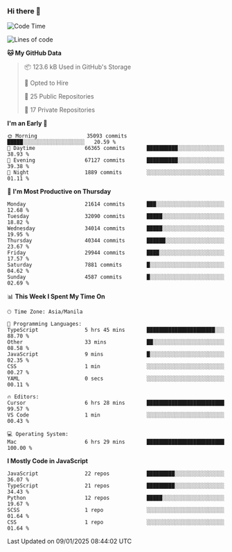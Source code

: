 ### Hi there 👋

<!--START_SECTION:waka-->
![Code Time](http://img.shields.io/badge/Code%20Time-1%2C373%20hrs%2037%20mins-blue)

![Lines of code](https://img.shields.io/badge/From%20Hello%20World%20I%27ve%20Written-67.5%20million%20lines%20of%20code-blue)

**🐱 My GitHub Data** 

> 📦 123.6 kB Used in GitHub's Storage 
 > 
> 💼 Opted to Hire
 > 
> 📜 25 Public Repositories 
 > 
> 🔑 17 Private Repositories 
 > 
**I'm an Early 🐤** 

```text
🌞 Morning                35093 commits       █████░░░░░░░░░░░░░░░░░░░░   20.59 % 
🌆 Daytime                66365 commits       ██████████░░░░░░░░░░░░░░░   38.93 % 
🌃 Evening                67127 commits       ██████████░░░░░░░░░░░░░░░   39.38 % 
🌙 Night                  1889 commits        ░░░░░░░░░░░░░░░░░░░░░░░░░   01.11 % 
```
📅 **I'm Most Productive on Thursday** 

```text
Monday                   21614 commits       ███░░░░░░░░░░░░░░░░░░░░░░   12.68 % 
Tuesday                  32090 commits       █████░░░░░░░░░░░░░░░░░░░░   18.82 % 
Wednesday                34014 commits       █████░░░░░░░░░░░░░░░░░░░░   19.95 % 
Thursday                 40344 commits       ██████░░░░░░░░░░░░░░░░░░░   23.67 % 
Friday                   29944 commits       ████░░░░░░░░░░░░░░░░░░░░░   17.57 % 
Saturday                 7881 commits        █░░░░░░░░░░░░░░░░░░░░░░░░   04.62 % 
Sunday                   4587 commits        █░░░░░░░░░░░░░░░░░░░░░░░░   02.69 % 
```


📊 **This Week I Spent My Time On** 

```text
🕑︎ Time Zone: Asia/Manila

💬 Programming Languages: 
TypeScript               5 hrs 45 mins       ██████████████████████░░░   88.70 % 
Other                    33 mins             ██░░░░░░░░░░░░░░░░░░░░░░░   08.58 % 
JavaScript               9 mins              █░░░░░░░░░░░░░░░░░░░░░░░░   02.35 % 
CSS                      1 min               ░░░░░░░░░░░░░░░░░░░░░░░░░   00.27 % 
YAML                     0 secs              ░░░░░░░░░░░░░░░░░░░░░░░░░   00.11 % 

🔥 Editors: 
Cursor                   6 hrs 28 mins       █████████████████████████   99.57 % 
VS Code                  1 min               ░░░░░░░░░░░░░░░░░░░░░░░░░   00.43 % 

💻 Operating System: 
Mac                      6 hrs 29 mins       █████████████████████████   100.00 % 
```

**I Mostly Code in JavaScript** 

```text
JavaScript               22 repos            █████████░░░░░░░░░░░░░░░░   36.07 % 
TypeScript               21 repos            █████████░░░░░░░░░░░░░░░░   34.43 % 
Python                   12 repos            █████░░░░░░░░░░░░░░░░░░░░   19.67 % 
SCSS                     1 repo              ░░░░░░░░░░░░░░░░░░░░░░░░░   01.64 % 
CSS                      1 repo              ░░░░░░░░░░░░░░░░░░░░░░░░░   01.64 % 
```




 Last Updated on 09/01/2025 08:44:02 UTC
<!--END_SECTION:waka-->
